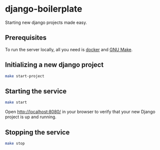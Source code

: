 # django-boilerplate

Starting new django projects made easy.

## Prerequisites
To run the server locally, all you need is [docker](https://www.docker.com/) and [GNU Make](https://www.gnu.org/software/make/).

## Initializing a new django project
```bash
make start-project
```

## Starting the service
```bash
make start
```
Open [http://localhost:8080/](http://localhost:8080/) in your browser to verify that your new Django project is up and running.

## Stopping the service
```bash
make stop
```
